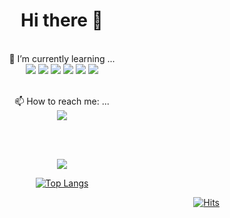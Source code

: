 ### <h1 align=center>Hi there 👋</h1>
  <br>

<div align="center">
🌱 I’m currently learning ...
  <br>
  <div>
<a><img src="https://img.shields.io/badge/HTML-E34F26?style=flat-square&logo=HTML5&logoColor=white"/></a>
<a><img src="https://img.shields.io/badge/CSS-1572B6?style=for-the-badge&logo=CSS3&logoColor=white"/></a>
<a><img src="https://img.shields.io/badge/JavaScript-F7DF1E?style=for-the-badge&logo=JavaScript&logoColor=black"/></a>
<a><img src="https://img.shields.io/badge/React-61DAFB?style=for-the-badge&logo=React&logoColor=black"/></a>
<a><img src="https://img.shields.io/badge/Python-yellow?style=flat-square&logo=python&logoColor=white"/></a>
<a><img src="https://img.shields.io/badge/Kotlin-7F52FF?style=for-the-badge&logo=kotlin&logoColor=white"/></a>
</div>
<br>

📫 How to reach me: ...
  <br>
<a href="https://instagram.com/ss__0min">
  <img src="http://img.shields.io/badge/-Instagram-black?style=flat&logo=Instagram&link=https://instagram.com/alpox.dev/"         style="height : auto; margin-left : 10px; margin-right : 10px;"/>
</a>

<br><br>

<img src="https://github-readme-stats.vercel.app/api?username=Miniling&&show_icons=true&theme=blueberry"/>

[![Top Langs](https://github-readme-stats.vercel.app/api/top-langs/?username=ohbyul&layout=compact&theme=dracula)](https://github.com/metleeha)

<div align=right>
  
[![Hits](https://hits.seeyoufarm.com/api/count/incr/badge.svg?url=https%3A%2F%2Fgithub.com%2FMiniling%2Fhit-counter&count_bg=%237CB2F4&title_bg=%232F2F2F&icon=&icon_color=%23E7E7E7&title=hits&edge_flat=false)](https://hits.seeyoufarm.com)
 
</div>
</div>
